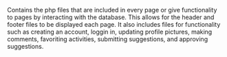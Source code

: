 Contains the php files that are included in every page or give functionality to pages by interacting with the database. This allows for the header and footer files to be displayed each page. It also includes files for functionality such as creating an account, loggin in, updating profile pictures, making comments, favoriting activities, submitting suggestions, and approving suggestions.
